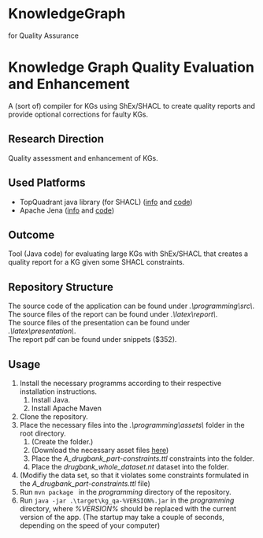 # KnowledgeGraph
for Quality Assurance

# Knowledge Graph Quality Evaluation and Enhancement

A (sort of) compiler for KGs using ShEx/SHACL to create quality reports and provide optional corrections for faulty KGs.

## Research Direction
Quality assessment and enhancement of KGs.

## Used Platforms
- TopQuadrant java library (for SHACL) ([info](https://www.topquadrant.com/technology/shacl/) and [code](https://github.com/TopQuadrant/shacl))
- Apache Jena ([info](https://jena.apache.org/) and [code](https://github.com/apache/jena))

## Outcome
Tool (Java code) for evaluating large KGs with ShEx/SHACL that creates a quality report for a KG given some SHACL constraints.

## Repository Structure
The source code of the application can be found under _.\programming\src\\_.  
The source files of the report can be found under _.\latex\report\\_.  
The source files of the presentation can be found under _.\latex\presentation\\_.  
The report pdf can be found under snippets ($352).

## Usage
1. Install the necessary programms according to their respective installation instructions.
    1. Install Java.
    2. Install Apache Maven
2. Clone the repository.
3. Place the necessary files into the _.\programming\assets\\_ folder in the root directory.
    1. (Create the folder.)
    2. (Download the necessary asset files [here](https://goo.gl/ewMLGS))
    3. Place the _A_drugbank_part-constraints.ttl_ constraints into the folder.
    4. Place the _drugbank_whole_dataset.nt_ dataset into the folder.
4. (Modifiy the data set, so that it violates some constraints formulated in the _A_drugbank_part-constraints.ttl_ file)
5. Run ```mvn package ``` in the _programming_ directory of the repository.
6. Run ```java -jar .\target\kg_qa-%VERSION%.jar``` in the _programming_ directory, where _%VERSION%_ should be replaced with the current version of the app. (The startup may take a couple of seconds, depending on the speed of your computer)
